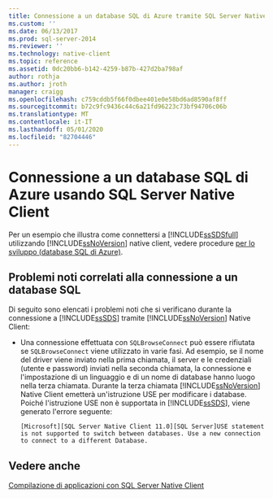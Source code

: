 ```yaml
---
title: Connessione a un database SQL di Azure tramite SQL Server Native Client | Microsoft Docs
ms.custom: ''
ms.date: 06/13/2017
ms.prod: sql-server-2014
ms.reviewer: ''
ms.technology: native-client
ms.topic: reference
ms.assetid: 0dc20bb6-b142-4259-b87b-427d2ba798af
author: rothja
ms.author: jroth
manager: craigg
ms.openlocfilehash: c759cddb5f66f0dbee401e0e58bd6ad8590af8ff
ms.sourcegitcommit: b72c9fc9436c44c6a21fd96223c73bf94706c06b
ms.translationtype: MT
ms.contentlocale: it-IT
ms.lasthandoff: 05/01/2020
ms.locfileid: "82704446"
---
```

# <a name="connecting-to-an-azure-sql-database-using-sql-server-native-client"></a>Connessione a un database SQL di Azure usando SQL Server Native Client
  Per un esempio che illustra come connettersi a [!INCLUDE[ssSDSfull](../../../includes/sssdsfull-md.md)] utilizzando [!INCLUDE[ssNoVersion](../../../includes/ssnoversion-md.md)] native client, vedere procedure [per lo sviluppo (database SQL di Azure)](https://msdn.microsoft.com/library/ee621787.aspx).  
  
## <a name="known-issues-when-connecting-to-a-sql-database"></a>Problemi noti correlati alla connessione a un database SQL  
 Di seguito sono elencati i problemi noti che si verificano durante la connessione a [!INCLUDE[ssSDS](../../../includes/sssds-md.md)] tramite [!INCLUDE[ssNoVersion](../../../includes/ssnoversion-md.md)] Native Client:  
  
-   Una connessione effettuata con `SQLBrowseConnect` può essere rifiutata se `SQLBrowseConnect` viene utilizzato in varie fasi.  Ad esempio, se il nome del driver viene inviato nella prima chiamata, il server e le credenziali (utente e password) inviati nella seconda chiamata, la connessione e l'impostazione di un linguaggio e di un nome di database hanno luogo nella terza chiamata.  Durante la terza chiamata [!INCLUDE[ssNoVersion](../../../includes/ssnoversion-md.md)] Native Client emetterà un'istruzione USE per modificare i database. Poiché l'istruzione USE non è supportata in [!INCLUDE[ssSDS](../../../includes/sssds-md.md)], viene generato l'errore seguente:  
  
    ```  
    [Microsoft][SQL Server Native Client 11.0][SQL Server]USE statement is not supported to switch between databases. Use a new connection to connect to a different Database.  
    ```  
  
## <a name="see-also"></a>Vedere anche  
 [Compilazione di applicazioni con SQL Server Native Client](building-applications-with-sql-server-native-client.md)  
  
  

